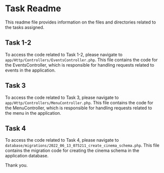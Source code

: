 # Task Readme

This readme file provides information on the files and directories related to the tasks assigned.

## Task 1-2

To access the code related to Task 1-2, please navigate to `app/Http/Controllers/EventsController.php`. This file contains the code for the EventsController, which is responsible for handling requests related to events in the application.

## Task 3

To access the code related to Task 3, please navigate to `app/Http/Controllers/MenuController.php`. This file contains the code for the MenuController, which is responsible for handling requests related to the menu in the application.

## Task 4

To access the code related to Task 4, please navigate to `database/migrations/2022_06_13_075211_create_cinema_schema.php`. This file contains the migration code for creating the cinema schema in the application database.

Thank you.
